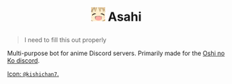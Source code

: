 # <p align="center"><img src="/Asahi/IconSources/icon-256.png" width="32px" height="32px"/> Asahi</p>

> I need to fill this out properly

Multi-purpose bot for anime Discord servers. Primarily made for the [Oshi no Ko discord](https://discord.gg/oshinoko).

[Icon: `@kishichan7`.](https://twitter.com/kishichan7/status/1623678774754807808)
